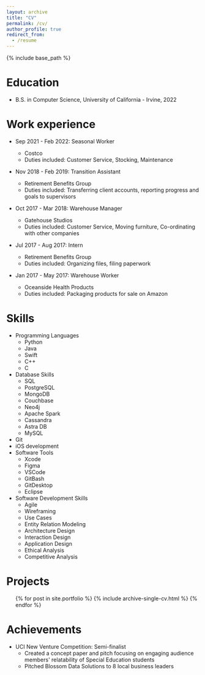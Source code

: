 ```yaml
---
layout: archive
title: "CV"
permalink: /cv/
author_profile: true
redirect_from:
  - /resume
---
```


{% include base_path %}

Education
======
* B.S. in Computer Science, University of California - Irvine, 2022

Work experience
======
* Sep 2021 - Feb 2022: Seasonal Worker
  * Costco
  * Duties included: Customer Service, Stocking, Maintenance

* Nov 2018 - Feb 2019: Transition Assistant
  * Retirement Benefits Group
  * Duties included: Transferring client accounts, reporting progress and goals to supervisors
  
* Oct 2017 - Mar 2018: Warehouse Manager
  * Gatehouse Studios
  * Duties included: Customer Service, Moving furniture, Co-ordinating with other companies

* Jul 2017 - Aug 2017: Intern
  * Retirement Benefits Group
  * Duties included: Organizing files, filing paperwork

* Jan 2017 - May 2017: Warehouse Worker
  * Oceanside Health Products
  * Duties included: Packaging products for sale on Amazon

Skills
======
* Programming Languages
  * Python
  * Java
  * Swift
  * C++
  * C
* Database Skills
  * SQL
  * PostgreSQL
  * MongoDB
  * Couchbase
  * Neo4j
  * Apache Spark
  * Cassandra
  * Astra DB
  * MySQL
* Git
* iOS development
* Software Tools
  * Xcode
  * Figma
  * VSCode
  * GitBash
  * GitDesktop
  * Eclipse
* Software Development Skills
  * Agile
  * Wireframing
  * Use Cases
  * Entity Relation Modeling
  * Architecture Design
  * Interaction Design
  * Application Design
  * Ethical Analysis
  * Competitive Analysis

Projects
======
  <ul>{% for post in site.portfolio %}
    {% include archive-single-cv.html %}
  {% endfor %}</ul>
  
Achievements
======
* UCI New Venture Competition: Semi-finalist
  * Created a concept paper and pitch focusing on engaging audience members' relatability of Special Education students
  * Pitched Blossom Data Solutions to 8 local business leaders